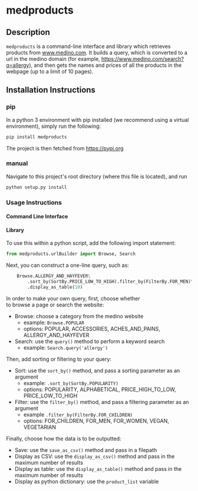 # medproducts

## Description

`medproducts` is a command-line interface and library which retrieves products from www.medino.com.
It builds a query, which is converted to a url in the medino domain (for example, https://www.medino.com/search?q=allergy), 
and then gets the names and prices of all the products in the webpage (up to a limit of 10 pages).

## Installation Instructions

### pip

In a python 3 environment with pip installed (we recommend using a virtual environment), simply run the following:

```bash
pip install medproducts
```

The project is then fetched from https://pypi.org

### manual

Navigate to this project's root directory (where this file is located), and run

```bash
python setup.py install
```


### Usage Instructions

#### Command Line Interface

#### Library

To use this within a python script, add the following import statement:

```python
from medproducts.urlBuilder import Browse, Search
```

Next, you can construct a one-line query, such as:

```python
    Browse.ALLERGY_AND_HAYFEVER\
        .sort_by(SortBy.PRICE_LOW_TO_HIGH).filter_by(FilterBy.FOR_MEN)\
        .display_as_table(10)
```

In order to make your own query, first, choose whether \
to browse a page or search the website:
* Browse: choose a category from the medino website
    * example: `Browse.POPULAR`
    * options: POPULAR, ACCESSORIES, ACHES_AND_PAINS, ALLERGY_AND_HAYFEVER
* Search: use the `query()` method to perform a keyword search
    * example: `Search.query('allergy')`
    
Then, add sorting or filtering to your query:
* Sort: use the `sort_by()` method, and pass a sorting parameter as an argument
    * example: `.sort_by(SortBy.POPULARITY)`
    * options: POPULARITY, ALPHABETICAL, PRICE_HIGH_TO_LOW, PRICE_LOW_TO_HIGH
* Filter: use the `filter_by()` method, and pass a filtering parameter as an argument
    * example `.filter_by(FilterBy.FOR_CHILDREN)`
    * options: FOR_CHILDREN, FOR_MEN, FOR_WOMEN, VEGAN, VEGETARIAN
    
Finally, choose how the data is to be outputted:
* Save: use the `save_as_csv()` method and pass in a filepath
* Display as CSV: use the `display_as_csv()` method and pass in the 
maximum number of results
* Display as table: use the `display_as_table()` method and pass in the 
maximum number of results
* Display as python dictionary: use the `product_list` variable

    

 